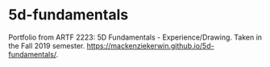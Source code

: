 # 5d-fundamentals
Portfolio from ARTF 2223: 5D Fundamentals - Experience/Drawing. Taken in the Fall 2019 semester.
https://mackenziekerwin.github.io/5d-fundamentals/.

